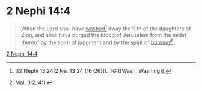 # 2 Nephi 14:4

> When the Lord shall have <u>washed</u>[^a] away the filth of the daughters of Zion, and shall have purged the blood of Jerusalem from the midst thereof by the spirit of judgment and by the spirit of <u>burning</u>[^b] .

[2 Nephi 14:4](https://www.churchofjesuschrist.org/study/scriptures/bofm/2-ne/14?lang=eng&id=p4#p4)


[^a]: [[2 Nephi 13.24|2 Ne. 13:24 (16-26)]]. TG [[Wash, Washing]].
[^b]: Mal. 3:2; 4:1.
